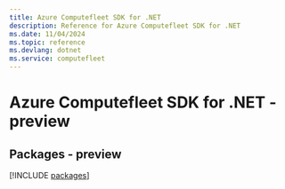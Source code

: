 ```yaml
---
title: Azure Computefleet SDK for .NET
description: Reference for Azure Computefleet SDK for .NET
ms.date: 11/04/2024
ms.topic: reference
ms.devlang: dotnet
ms.service: computefleet
---
```

# Azure Computefleet SDK for .NET - preview
## Packages - preview
[!INCLUDE [packages](computefleet-index.md)]